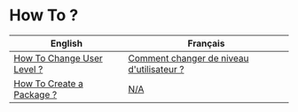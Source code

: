 How To ?
==

<table>
    <thead>
        <tr>
            <th>English</th>
            <th>Français</th>
        </tr>
    </thead>
    <tbody>
        <tr>
            <td><a href="https://github.com/iPlumb3r/KeepLink/blob/master/5_HowTo/ChangeUserLevel_EN.md">How To Change User Level ?</a></td>
            <td><a href="https://github.com/iPlumb3r/KeepLink/blob/master/5_HowTo/ChangeUserLevel_FR.md">Comment changer de niveau d'utilisateur ?</a></td>
        </tr>
        <tr>
            <td><a href="https://github.com/iPlumb3r/KeepLink/blob/master/5_HowTo/CreateAPackage_EN.md">How To Create a Package ?</a></td>
            <td><a href="https://github.com/iPlumb3r/KeepLink/blob/master/5_HowTo/CreateAPackage_EN.md">N/A</a></td>
        </tr>
    </tbody>
</table>
